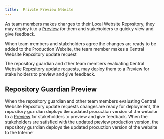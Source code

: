 ```yaml
---
title:  Private Preview Website  
---
```


As team members makes changes to their Local Website Repository, they may deploy it to a [Preview](preview.md) for them and stakeholders to quickly view and give feedback.

When team members and stakeholders agree the changes are ready to be added to the Production Website, the team member makes a Central Website Repository update request

The repository guardian and other team members evaluating Central Website Repository update requests, may deploy them to a [Preview](preview.md) for stake holders to preview and give feedback.

## Repository Guardian Preview

When the repository guardian and other team members evaluating Central Website Repository update requests changes are ready for deployment, the repository guardian deploys the updated production version of the website to a [Preview](preview.md) for stakeholders to preview and give feedback. When the stakeholders are satisfied with the updated preview production version, the repository guardian deploys the updated production version of the website to the Internet
